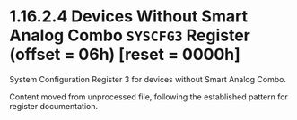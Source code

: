 # 1.16.2.4 Devices Without Smart Analog Combo `SYSCFG3` Register (offset = 06h) [reset = 0000h]

System Configuration Register 3 for devices without Smart Analog Combo.

Content moved from unprocessed file, following the established pattern for register documentation.
